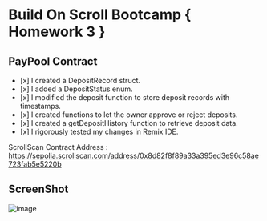 # Build On Scroll Bootcamp { Homework 3 }
<h2>PayPool Contract</h2>
<ul>
  <li>[x] I created a DepositRecord struct.</li>
  <li>[x] I added a DepositStatus enum.</li>
  <li>[x] I modified the deposit function to store deposit records with timestamps.</li>
  <li>[x] I created functions to let the owner approve or reject deposits.</li>
  <li>[x] I created a getDepositHistory function to retrieve deposit data.</li>
  <li>[x] I rigorously tested my changes in Remix IDE.</li>
</ul>

ScrollScan Contract Address : https://sepolia.scrollscan.com/address/0x8d82f8f89a33a395ed3e96c58ae723fab5e5220b

<h2>ScreenShot</h2>

![image](https://github.com/user-attachments/assets/0fee6a07-03fe-45a7-bdef-a3db921e50ad)
